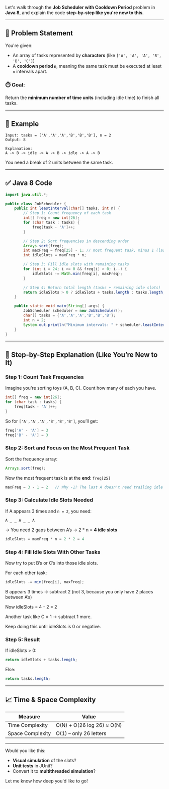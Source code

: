 Let's walk through the **Job Scheduler with Cooldown Period** problem in **Java 8**, and explain the code **step-by-step like you're new to this**.

---

## 🔧 Problem Statement

You're given:

- An array of tasks represented by **characters** (like `['A', 'A', 'A', 'B', 'B', 'C']`)
- A **cooldown period `n`**, meaning the same task must be executed at least `n` intervals apart.

### ⏱️ Goal:

Return the **minimum number of time units** (including idle time) to finish all tasks.

---

## 🧠 Example

```text
Input: tasks = ['A','A','A','B','B','B'], n = 2
Output: 8

Explanation:
A -> B -> idle -> A -> B -> idle -> A -> B
```

You need a break of 2 units between the same task.

---

## ✅ Java 8 Code

```java
import java.util.*;

public class JobScheduler {
    public int leastInterval(char[] tasks, int n) {
        // Step 1: Count frequency of each task
        int[] freq = new int[26];
        for (char task : tasks) {
            freq[task - 'A']++;
        }

        // Step 2: Sort frequencies in descending order
        Arrays.sort(freq);
        int maxFreq = freq[25] - 1; // most frequent task, minus 1 (last task doesn’t need trailing idle)
        int idleSlots = maxFreq * n;

        // Step 3: Fill idle slots with remaining tasks
        for (int i = 24; i >= 0 && freq[i] > 0; i--) {
            idleSlots -= Math.min(freq[i], maxFreq);
        }

        // Step 4: Return total length (tasks + remaining idle slots)
        return idleSlots > 0 ? idleSlots + tasks.length : tasks.length;
    }

    public static void main(String[] args) {
        JobScheduler scheduler = new JobScheduler();
        char[] tasks = {'A','A','A','B','B','B'};
        int n = 2;
        System.out.println("Minimum intervals: " + scheduler.leastInterval(tasks, n));  // Output: 8
    }
}
```

---

## 🧸 Step-by-Step Explanation (Like You’re New to It)

### Step 1: Count Task Frequencies

Imagine you're sorting toys (A, B, C). Count how many of each you have.

```java
int[] freq = new int[26];
for (char task : tasks) {
    freq[task - 'A']++;
}
```

So for `['A','A','A','B','B','B']`, you’ll get:

```java
freq['A' - 'A'] = 3
freq['B' - 'A'] = 3
```

### Step 2: Sort and Focus on the Most Frequent Task

Sort the frequency array:

```java
Arrays.sort(freq);
```

Now the most frequent task is at the **end**: `freq[25]`

```java
maxFreq = 3 - 1 = 2   // Why -1? The last A doesn't need trailing idle
```

### Step 3: Calculate Idle Slots Needed

If A appears 3 times and `n = 2`, you need:

```
A _ _ A _ _ A
```

→ You need 2 gaps between A’s → 2 \* n = **4 idle slots**

```java
idleSlots = maxFreq * n = 2 * 2 = 4
```

### Step 4: Fill Idle Slots With Other Tasks

Now try to put B’s or C’s into those idle slots.

For each other task:

```java
idleSlots -= min(freq[i], maxFreq);
```

B appears 3 times → subtract 2 (not 3, because you only have 2 places between A’s)

Now idleSlots = 4 - 2 = 2

Another task like C = 1 → subtract 1 more.

Keep doing this until idleSlots is 0 or negative.

### Step 5: Result

If idleSlots > 0:

```java
return idleSlots + tasks.length;
```

Else:

```java
return tasks.length;
```

---

## 📈 Time & Space Complexity

| Measure          | Value                      |
| ---------------- | -------------------------- |
| Time Complexity  | O(N) + O(26 log 26) ≈ O(N) |
| Space Complexity | O(1) – only 26 letters     |

---

Would you like this:

- **Visual simulation** of the slots?
- **Unit tests** in JUnit?
- Convert it to **multithreaded simulation**?

Let me know how deep you'd like to go!

